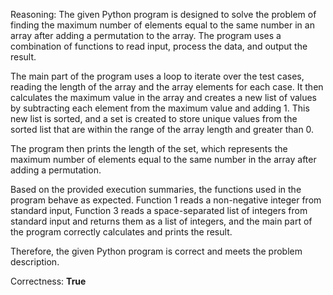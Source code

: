 Reasoning: 
The given Python program is designed to solve the problem of finding the maximum number of elements equal to the same number in an array after adding a permutation to the array. The program uses a combination of functions to read input, process the data, and output the result.

The main part of the program uses a loop to iterate over the test cases, reading the length of the array and the array elements for each case. It then calculates the maximum value in the array and creates a new list of values by subtracting each element from the maximum value and adding 1. This new list is sorted, and a set is created to store unique values from the sorted list that are within the range of the array length and greater than 0.

The program then prints the length of the set, which represents the maximum number of elements equal to the same number in the array after adding a permutation.

Based on the provided execution summaries, the functions used in the program behave as expected. Function 1 reads a non-negative integer from standard input, Function 3 reads a space-separated list of integers from standard input and returns them as a list of integers, and the main part of the program correctly calculates and prints the result.

Therefore, the given Python program is correct and meets the problem description.

Correctness: **True**